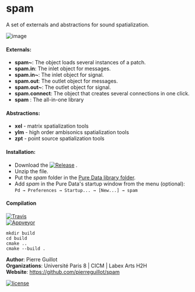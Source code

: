 # spam

A set of externals and abstractions for sound spatialization.

![image](https://cloud.githubusercontent.com/assets/1409918/15268247/bf1d2056-19d8-11e6-8ab3-b1a26e3482a0.png)

#### Externals:
- **spam~**: The object loads several instances of a patch.
- **spam.in**: The inlet object for messages.
- **spam.in~**: The inlet object for signal.
- **spam.out**: The outlet object for messages.
- **spam.out~**: The outlet object for signal.
- **spam.connect**: The object that creates several connections in one click.
- **spam** : The all-in-one library

#### Abstractions:
- **xel** - matrix spatialization tools
- **ylm** - high order ambisonics spatialization tools
- **zpt** - point source spatialization tools

#### Installation:
- Download the [![Release](https://img.shields.io/github/release/pierreguillot/spam.svg)](https://github.com/pierreguillot/spam/releases/latest) .
- Unzip the file.
- Put the *spam* folder in the [Pure Data library folder](https://puredata.info/docs/faq/how-do-i-install-externals-and-help-files).
- Add *spam* in the Pure Data's startup window from the menu (optional):  
  `Pd → Preferences → Startup... → [New...] → spam`

#### Compilation

[![Travis](https://img.shields.io/travis/pierreguillot/spam.svg)](https://travis-ci.org/pierreguillot/spam)  
[![Appveyor](https://img.shields.io/appveyor/ci/pierreguillot/spam.svg)](https://ci.appveyor.com/project/pierreguillot/spam)
```
mkdir build
cd build
cmake ..
cmake --build .
```

**Author**: Pierre Guillot  
**Organizations**: Université Paris 8 | CICM | Labex Arts H2H   
**Website**: https://github.com/pierreguillot/spam    

[![license](https://img.shields.io/github/license/pierreguillot/spam.svg?maxAge=2592000)](https://github.com/pierreguillot/spam/blob/master/LICENSE)
